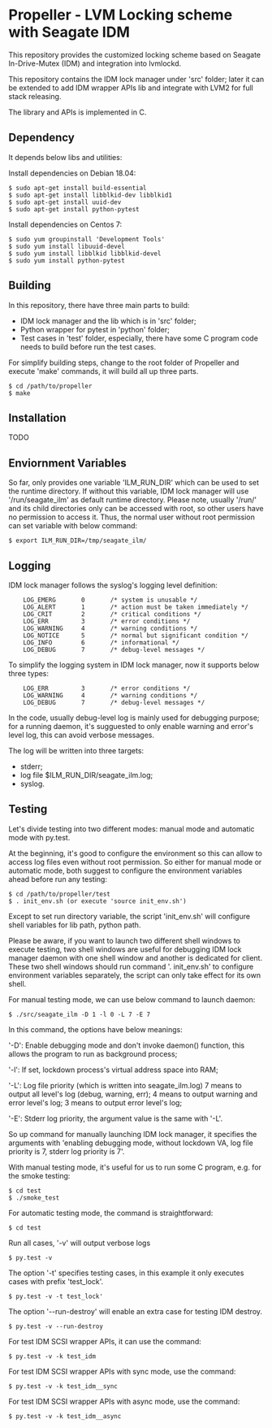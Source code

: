 Propeller - LVM Locking scheme with Seagate IDM
===============================================

This repository provides the customized locking scheme based on Seagate
In-Drive-Mutex (IDM) and integration into lvmlockd.

This repository contains the IDM lock manager under 'src' folder; later
it can be extended to add IDM wrapper APIs lib and integrate with LVM2
for full stack releasing.

The library and APIs is implemented in C.

Dependency
----------

It depends below libs and utilities:

Install dependencies on Debian 18.04:

    $ sudo apt-get install build-essential
    $ sudo apt-get install libblkid-dev libblkid1
    $ sudo apt-get install uuid-dev
    $ sudo apt-get install python-pytest

Install dependencies on Centos 7:

    $ sudo yum groupinstall 'Development Tools'
    $ sudo yum install libuuid-devel
    $ sudo yum install libblkid libblkid-devel
    $ sudo yum install python-pytest

Building
--------

In this repository, there have three main parts to build:

- IDM lock manager and the lib which is in 'src' folder;
- Python wrapper for pytest in 'python' folder;
- Test cases in 'test' folder, especially, there have some C program
  code needs to build before run the test cases.

For simplify building steps, change to the root folder of Propeller and
execute 'make' commands, it will build all up three parts.

    $ cd /path/to/propeller
    $ make

Installation
------------

TODO

Enviornment Variables
---------------------

So far, only provides one variable 'ILM_RUN_DIR' which can be used to
set the runtime directory.  If without this variable, IDM lock manager
will use '/run/seagate_ilm' as default runtime directory.  Please note,
usually '/run/' and its child directories only can be accessed with
root, so other users have no permission to access it.  Thus, the normal
user without root permission can set variable with below command:

    $ export ILM_RUN_DIR=/tmp/seagate_ilm/

Logging
-------

IDM lock manager follows the syslog's logging level definition:

        LOG_EMERG       0       /* system is unusable */
        LOG_ALERT       1       /* action must be taken immediately */
        LOG_CRIT        2       /* critical conditions */
        LOG_ERR         3       /* error conditions */
        LOG_WARNING     4       /* warning conditions */
        LOG_NOTICE      5       /* normal but significant condition */
        LOG_INFO        6       /* informational */
        LOG_DEBUG       7       /* debug-level messages */

To simplify the logging system in IDM lock manager, now it supports
below three types:

        LOG_ERR         3       /* error conditions */
        LOG_WARNING     4       /* warning conditions */
        LOG_DEBUG       7       /* debug-level messages */

In the code, usually debug-level log is mainly used for debugging purpose;
for a running daemon, it's sugguested to only enable warning and error's
level log, this can avoid verbose messages.

The log will be written into three targets:

- stderr;
- log file $ILM_RUN_DIR/seagate_ilm.log;
- syslog.

Testing
-------

Let's divide testing into two different modes: manual mode and
automatic mode with py.test.

At the beginning, it's good to configure the environment so this can
allow to access log files even without root permission.  So either for
manual mode or automatic mode, both suggest to configure the
environment variables ahead before run any testing:

    $ cd /path/to/propeller/test
    $ . init_env.sh (or execute 'source init_env.sh')

Except to set run directory variable, the script 'init_env.sh' will
configure shell variables for lib path, python path.

Please be aware, if you want to launch two different shell windows to
execute testing, two shell windows are useful for debugging IDM lock
manager daemon with one shell window and another is dedicated for
client.  These two shell windows should run command
'. init_env.sh' to configure environment variables separately, the
script can only take effect for its own shell.

For manual testing mode, we can use below command to launch daemon:

    $ ./src/seagate_ilm -D 1 -l 0 -L 7 -E 7

In this command, the options have below meanings:

  '-D': Enable debugging mode and don't invoke daemon() function, this
        allows the program to run as background process;

  '-l': If set, lockdown process's virtual address space into RAM;

  '-L': Log file priority (which is written into seagate_ilm.log)
        7 means to output all level's log (debug, warning, err);
        4 means to output warning and error level's log;
        3 means to output error level's log;

  '-E': Stderr log priority, the argument value is the same with '-L'.

So up command for manually launching IDM lock manager, it specifies the
arguments with 'enabling debugging mode, without lockdown VA, log file
priority is 7, stderr log priority is 7'.

With manual testing mode, it's useful for us to run some C program,
e.g. for the smoke testing:

    $ cd test
    $ ./smoke_test

For automatic testing mode, the command is straightforward:

    $ cd test

Run all cases, '-v' will output verbose logs

    $ py.test -v

The option '-t' specifies testing cases, in this example it only
executes cases with prefix 'test_lock'.

    $ py.test -v -t test_lock'

The option '--run-destroy' will enable an extra case for testing
IDM destroy.

    $ py.test -v --run-destroy

For test IDM SCSI wrapper APIs, it can use the command:

    $ py.test -v -k test_idm

For test IDM SCSI wrapper APIs with sync mode, use the command:

    $ py.test -v -k test_idm__sync

For test IDM SCSI wrapper APIs with async mode, use the command:

    $ py.test -v -k test_idm__async
